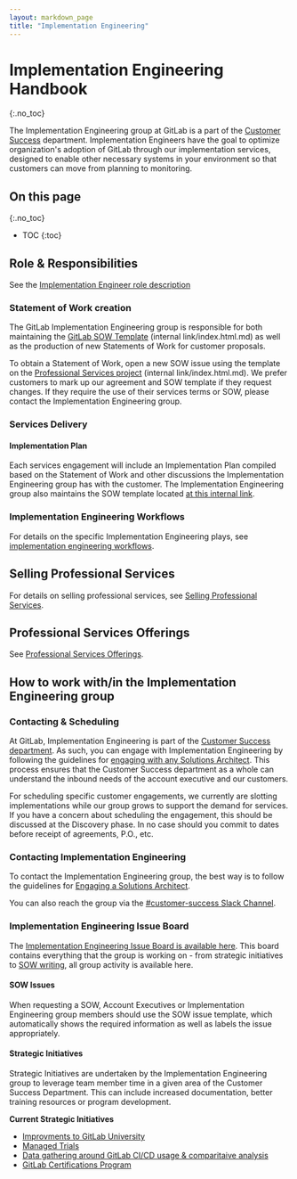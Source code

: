 ```yaml
---
layout: markdown_page
title: "Implementation Engineering"
---
```

# Implementation Engineering Handbook
{:.no_toc}

The Implementation Engineering group at GitLab is a part of the [Customer Success](https://github.com/daijapan/test/tree/master/customer-success/index.html.md) department. Implementation Engineers have the goal to optimize organization's adoption of GitLab through our implementation services, designed to enable other necessary systems in your environment so that customers can move from planning to monitoring.

## On this page
{:.no_toc}

- TOC
{:toc}

## Role & Responsibilities
See the [Implementation Engineer role description](/job-families/sales/implementation-engineer/index.html.md/index.html.md)

### Statement of Work creation

The GitLab Implementation Engineering group is responsible for both maintaining the [GitLab SOW Template](https://docs.google.com/document/d/1X8_EiX8kgJdpaVlydbTJg5pn4RXeDvYOIyok2G1A69I/edit/index.html.md) (internal link/index.html.md) as well as the production of new Statements of Work for customer proposals.

To obtain a Statement of Work, open a new SOW issue using the template on the [Professional Services project](https://gitlab.com/gitlab-com/customer-success/professional-services/issues/new?issuable_template=SOW%20Request/index.html.md) (internal link/index.html.md). 
We prefer customers to mark up our agreement and SOW template if they request changes. If they require the use of their services terms or SOW, please contact the Implementation Engineering group.

### Services Delivery

#### Implementation Plan

Each services engagement will include an Implementation Plan compiled based on the Statement of Work and other discussions the Implementation Engineering group has with the customer.  The Implementation Engineering group also maintains the SOW template located [at this internal link](https://docs.google.com/document/d/1ohZtqR1mMZYWAOD7PBVc1xZIMGpzHNgccRxVZ9Nzirg/edit/index.html.md).

### Implementation Engineering Workflows

For details on the specific Implementation Engineering plays, see [implementation engineering workflows](https://github.com/daijapan/test/tree/master/customer-success/implementation-engineering/workflows/index.html.md).

## Selling Professional Services

For details on selling professional services, see [Selling Professional Services](https://github.com/daijapan/test/tree/master/customer-success/implementation-engineering/selling/index.html.md).

## Professional Services Offerings

See [Professional Services Offerings](https://github.com/daijapan/test/tree/master/customer-success/implementation-engineering/offerings/index.html.md).

## How to work with/in the Implementation Engineering group

### Contacting & Scheduling

At GitLab, Implementation Engineering is part of the [Customer Success department](https://github.com/daijapan/test/tree/master/customer-success/index.html.md).  As such, you can engage with Implementation Engineering by following the guidelines for [engaging with any Solutions Architect](https://github.com/daijapan/test/tree/master/customer-success/solutions-architects#when-and-how-to-engage-a-solutions-architect/index.html.md).  This process ensures that the Customer Success department as a whole can understand the inbound needs of the account executive and our customers.

For scheduling specific customer engagements, we currently are slotting implementations while our group grows to support the demand for services.  If you have a concern about scheduling the engagement, this should be discussed at the Discovery phase.  In no case should you commit to dates before receipt of agreements, P.O., etc.

### Contacting Implementation Engineering

To contact the Implementation Engineering group, the best way is to follow the guidelines for [Engaging a Solutions Architect](https://github.com/daijapan/test/tree/master/customer-success/solutions-architects#when-and-how-to-engage-a-solutions-architect/index.html.md).  

You can also reach the group via the [#customer-success Slack Channel](https://gitlab.slack.com/messages/C5D346V08/index.html.md/index.html.md).

### Implementation Engineering Issue Board

The [Implementation Engineering Issue Board is available here](https://gitlab.com/gitlab-com/customer-success/professional-services/boards/index.html.md).  This board contains everything that the group is working on - from strategic initiatives to [SOW writing](#statement-of-work-creation/index.html.md), all group activity is available here.

#### SOW Issues

When requesting a SOW, Account Executives or Implementation Engineering group members should use the SOW issue template, which automatically shows the required information as well as labels the issue appropriately.

#### Strategic Initiatives
Strategic Initiatives are undertaken by the Implementation Engineering group to leverage team member time in a given area of the Customer Success Department.  This can include increased documentation, better training resources or program development.

**Current Strategic Initiatives**
* [Improvments to GitLab University](https://gitlab.com/gitlab-com/customer-success/professional-services/issues/12/index.html.md)
* [Managed Trials](https://gitlab.com/gitlab-com/customer-success/professional-services/issues/15/index.html.md)
* [Data gathering around GitLab CI/CD usage & comparitaive analysis](https://gitlab.com/gitlab-com/customer-success/professional-services/issues/39/index.html.md)
* [GitLab Certifications Program](https://gitlab.com/gitlab-com/customer-success/professional-services/issues/46/index.html.md)
